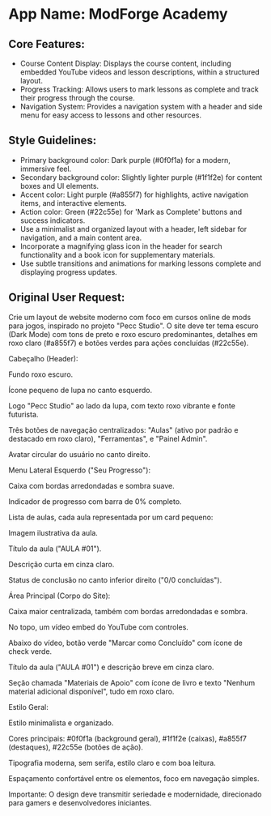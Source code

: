 # **App Name**: ModForge Academy

## Core Features:

- Course Content Display: Displays the course content, including embedded YouTube videos and lesson descriptions, within a structured layout.
- Progress Tracking: Allows users to mark lessons as complete and track their progress through the course.
- Navigation System: Provides a navigation system with a header and side menu for easy access to lessons and other resources.

## Style Guidelines:

- Primary background color: Dark purple (#0f0f1a) for a modern, immersive feel.
- Secondary background color: Slightly lighter purple (#1f1f2e) for content boxes and UI elements.
- Accent color: Light purple (#a855f7) for highlights, active navigation items, and interactive elements.
- Action color: Green (#22c55e) for 'Mark as Complete' buttons and success indicators.
- Use a minimalist and organized layout with a header, left sidebar for navigation, and a main content area.
- Incorporate a magnifying glass icon in the header for search functionality and a book icon for supplementary materials.
- Use subtle transitions and animations for marking lessons complete and displaying progress updates.

## Original User Request:
Crie um layout de website moderno com foco em cursos online de mods para jogos, inspirado no projeto "Pecc Studio". O site deve ter tema escuro (Dark Mode) com tons de preto e roxo escuro predominantes, detalhes em roxo claro (#a855f7) e botões verdes para ações concluídas (#22c55e).

Cabeçalho (Header):

Fundo roxo escuro.

Ícone pequeno de lupa no canto esquerdo.

Logo "Pecc Studio" ao lado da lupa, com texto roxo vibrante e fonte futurista.

Três botões de navegação centralizados: "Aulas" (ativo por padrão e destacado em roxo claro), "Ferramentas", e "Painel Admin".

Avatar circular do usuário no canto direito.

Menu Lateral Esquerdo ("Seu Progresso"):

Caixa com bordas arredondadas e sombra suave.

Indicador de progresso com barra de 0% completo.

Lista de aulas, cada aula representada por um card pequeno:

Imagem ilustrativa da aula.

Título da aula ("AULA #01").

Descrição curta em cinza claro.

Status de conclusão no canto inferior direito ("0/0 concluídas").

Área Principal (Corpo do Site):

Caixa maior centralizada, também com bordas arredondadas e sombra.

No topo, um vídeo embed do YouTube com controles.

Abaixo do vídeo, botão verde "Marcar como Concluído" com ícone de check verde.

Título da aula ("AULA #01") e descrição breve em cinza claro.

Seção chamada "Materiais de Apoio" com ícone de livro e texto "Nenhum material adicional disponível", tudo em roxo claro.

Estilo Geral:

Estilo minimalista e organizado.

Cores principais: #0f0f1a (background geral), #1f1f2e (caixas), #a855f7 (destaques), #22c55e (botões de ação).

Tipografia moderna, sem serifa, estilo claro e com boa leitura.

Espaçamento confortável entre os elementos, foco em navegação simples.

Importante: O design deve transmitir seriedade e modernidade, direcionado para gamers e desenvolvedores iniciantes.
  